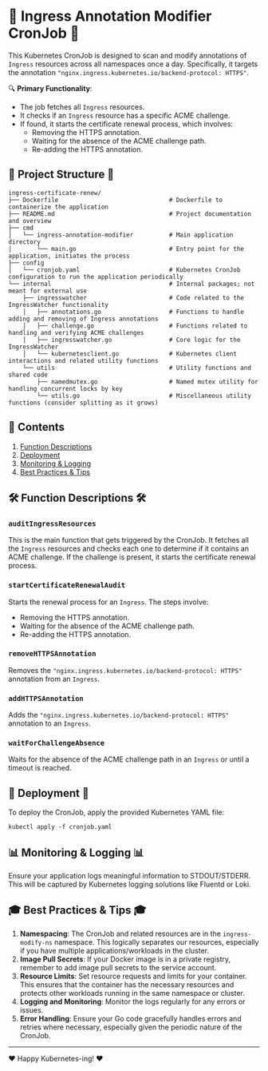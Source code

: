 # 🚀 Ingress Annotation Modifier CronJob 🚀

This Kubernetes CronJob is designed to scan and modify annotations of `Ingress` resources across all namespaces once a day. Specifically, it targets the annotation `"nginx.ingress.kubernetes.io/backend-protocol: HTTPS"`.

🔍 **Primary Functionality**:
- The job fetches all `Ingress` resources.
- It checks if an `Ingress` resource has a specific ACME challenge.
- If found, it starts the certificate renewal process, which involves:
  - Removing the HTTPS annotation.
  - Waiting for the absence of the ACME challenge path.
  - Re-adding the HTTPS annotation.

## 📂 Project Structure 📂

```
ingress-certificate-renew/
├── Dockerfile                               # Dockerfile to containerize the application
├── README.md                                # Project documentation and overview
├── cmd
│   └── ingress-annotation-modifier          # Main application directory
│       └── main.go                          # Entry point for the application, initiates the process
├── config
│   └── cronjob.yaml                         # Kubernetes CronJob configuration to run the application periodically
└── internal                                 # Internal packages; not meant for external use
    ├── ingresswatcher                       # Code related to the IngressWatcher functionality
    │   ├── annotations.go                   # Functions to handle adding and removing of Ingress annotations
    │   ├── challenge.go                     # Functions related to handling and verifying ACME challenges
    │   ├── ingresswatcher.go                # Core logic for the IngressWatcher
    │   └── kubernetesclient.go              # Kubernetes client interactions and related utility functions
    └── utils                                # Utility functions and shared code
        ├── namedmutex.go                    # Named mutex utility for handling concurrent locks by key
        └── utils.go                         # Miscellaneous utility functions (consider splitting as it grows)

```


## 📂 Contents

1. [Function Descriptions](#function-descriptions)
2. [Deployment](#deployment)
3. [Monitoring & Logging](#monitoring-&-logging)
4. [Best Practices & Tips](#best-practices-&-tips)

## 🛠 Function Descriptions 🛠

### `auditIngressResources`

This is the main function that gets triggered by the CronJob. It fetches all the `Ingress` resources and checks each one to determine if it contains an ACME challenge. If the challenge is present, it starts the certificate renewal process.

### `startCertificateRenewalAudit`

Starts the renewal process for an `Ingress`. The steps involve:
- Removing the HTTPS annotation.
- Waiting for the absence of the ACME challenge path.
- Re-adding the HTTPS annotation.

### `removeHTTPSAnnotation`

Removes the `"nginx.ingress.kubernetes.io/backend-protocol: HTTPS"` annotation from an `Ingress`.

### `addHTTPSAnnotation`

Adds the `"nginx.ingress.kubernetes.io/backend-protocol: HTTPS"` annotation to an `Ingress`.

### `waitForChallengeAbsence`

Waits for the absence of the ACME challenge path in an `Ingress` or until a timeout is reached.

## 🚀 Deployment 🚀

To deploy the CronJob, apply the provided Kubernetes YAML file:

```
kubectl apply -f cronjob.yaml
```

## 📊 Monitoring & Logging 📊

Ensure your application logs meaningful information to STDOUT/STDERR. This will be captured by Kubernetes logging solutions like Fluentd or Loki.

## 🎓 Best Practices & Tips 🎓

1. **Namespacing**: The CronJob and related resources are in the `ingress-modify-ns` namespace. This logically separates our resources, especially if you have multiple applications/workloads in the cluster.
2. **Image Pull Secrets**: If your Docker image is in a private registry, remember to add image pull secrets to the service account.
3. **Resource Limits**: Set resource requests and limits for your container. This ensures that the container has the necessary resources and protects other workloads running in the same namespace or cluster.
4. **Logging and Monitoring**: Monitor the logs regularly for any errors or issues.
5. **Error Handling**: Ensure your Go code gracefully handles errors and retries where necessary, especially given the periodic nature of the CronJob.

---

❤️ Happy Kubernetes-ing! ❤️
